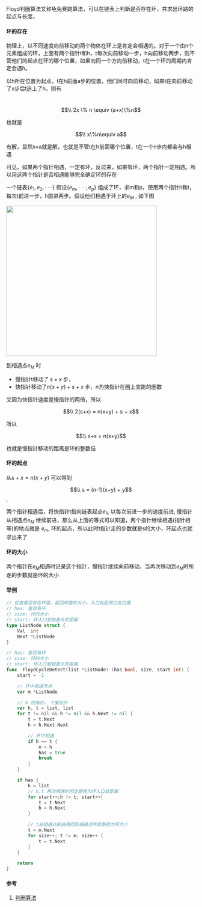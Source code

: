 Floyd判圈算法又称龟兔赛跑算法，可以在链表上判断是否存在环，并求出环路的起点与长度。

#### 环的存在

物理上，以不同速度向前移动的两个物体在环上是肯定会相遇的。对于一个由n个元素组成的环，上面有两个指针t和h，t每次向前移动一步，h向前移动两步，则不管他们的起点在环的哪个位置，如果向同一个方向前移动，t在一个环的周期内肯定会遇h。

以h所在位置为起点，t在h前面a步的位置，他们同时向前移动，如果t在向前移动了x步后t追上了h，则有 

​	$$\\  2x \% n \equiv (a+x)\%n$$

也就是

$$\\  x\%n\equiv a$$ 

有解，显然x=a就是解，也就是不管t在h前面哪个位置，t在一个n步内都会与h相遇

可见，如果两个指针相遇，一定有环，反过来，如果有环，两个指针一定相遇。所以用这两个指针是否相遇能够完全确定环的存在

一个链表$\{e_1,e_2,\cdot\cdot\cdot\}$ 假设$\{ e_m,\cdot\cdot\cdot,e_p\}$ 组成了环，求m和p，使用两个指针h和t，每次t前进一步，h前进两步。假设他们相遇于环上的$e_M$ , 如下图

<img src="http://owo5nif4b.bkt.clouddn.com/1.jpg" width=400>

到相遇点$e_M$ 时

* 慢指针t移动了 $s+x$ 步，
* 快指针移动了$n(x+y)+ s + x$ 步，$n$为快指针在圈上空跑的圈数

又因为快指针速度是慢指针的两倍，所以

$$\\ 2(s+x) = n(x+y) + s + x$$

所以

$$\\  s+x = n(x+y)$$

也就是慢指针移动的距离是环的整数倍

#### 环的起点

从$s + x = n(x+y)$ 可以得到 

$$\\  s = (n-1)(x+y) + y$$ , 

两个指针相遇后，将快指针t指向链表起点$e_1$, 以每次前进一步的速度前进, 慢指针从相遇点$e_M$ 继续前进，那么从上面的等式可以知道，两个指针继续相遇(指针相等)的地点就是 $e_m$, 环的起点，所以此时t指针走的步数就是s的大小，环起点也就求出来了

#### 环的大小

两个指针在$e_M$相遇时记录这个指针，慢指针继续向前移动，当再次移动到$e_M$时所走的步数就是环的大小

#### 举例

```go
// 检查是否存在环路，返回环路的大小，入口处距开口处位置
// has: 是否有环
// size: 环的大小
// start: 环入口到链表头的距离
type ListNode struct {
	Val  int
	Next *ListNode
}

// has: 是否有环
// size: 环的大小
// start: 环入口到链表头的距离
func  FloydCycleDetect(list *ListNode) (has bool, size, start int) {
	start = -1

	// 环中相遇节点
	var m *ListNode

	// h 快指针， t慢指针
	var h, t = list, list
	for t != nil && h != nil && h.Next != nil {
		t = t.Next
		h = h.Next.Next

		// 环中相遇
		if h == t {
			m = h
			has = true
			break
		}
	}

	if has {
		h = list
		// h,t 再次相遇时所走路程为环入口处距离
		for start++;h != t; start++{
			t = t.Next
			h = h.Next
		}

		// t从相遇点前进再回到相遇点所走路径为环大小
		t = m.Next
		for size++; t != m; size++ {
			t = t.Next
		}
	}

	return
}
```

#### 参考

1. [判圈算法](https://zh.wikipedia.org/wiki/Floyd判圈算法)


